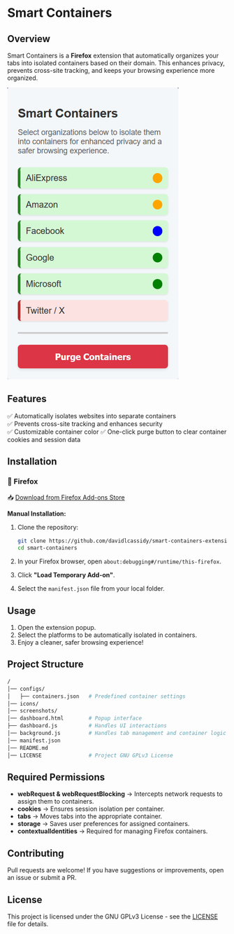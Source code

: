 
# **Smart Containers**

## **Overview**

Smart Containers is a **Firefox** extension that automatically organizes your tabs into isolated containers based on their domain. This enhances privacy, prevents cross-site tracking, and keeps your browsing experience more organized.

![Smart Containers Screenshot](screenshots/screenshot_01.png)

## **Features**

✅ Automatically isolates websites into separate containers  
✅ Prevents cross-site tracking and enhances security  
✅ Customizable container color 
✅ One-click purge button to clear container cookies and session data

## **Installation**

### **🦊 Firefox**

📥 [Download from Firefox Add-ons Store](https://addons.mozilla.org/en-US/firefox/addon/smart-containers/)

**Manual Installation:**

1.  Clone the repository:
    
    ```sh
    git clone https://github.com/davidlcassidy/smart-containers-extension.git
    cd smart-containers 
    ```
    
2.  In your Firefox browser, open `about:debugging#/runtime/this-firefox`.
3.  Click **"Load Temporary Add-on"**.
4.  Select the `manifest.json` file from your local folder.

## **Usage**

1.  Open the extension popup.
2.  Select the platforms to be automatically isolated in containers.
4.  Enjoy a cleaner, safer browsing experience!

## **Project Structure**

```bash
/
│── configs/
│   ├── containers.json   # Predefined container settings 
│── icons/
│── screenshots/
│── dashboard.html        # Popup interface
├── dashboard.js          # Handles UI interactions
│── background.js         # Handles tab management and container logic
│── manifest.json
│── README.md
│── LICENSE               # Project GNU GPLv3 License
``` 

## **Required Permissions**

-   **webRequest & webRequestBlocking** → Intercepts network requests to assign them to containers.
-   **cookies** → Ensures session isolation per container.
-   **tabs** → Moves tabs into the appropriate container.
-   **storage** → Saves user preferences for assigned containers.
-   **contextualIdentities** → Required for managing Firefox containers.

## **Contributing**

Pull requests are welcome! If you have suggestions or improvements, open an issue or submit a PR.

## **License**

This project is licensed under the GNU GPLv3 License - see the [LICENSE](https://github.com/davidlcassidy/smart-containers-extension/blob/master/LICENSE) file for details.
